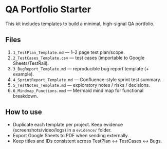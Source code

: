 # QA Portfolio Starter

This kit includes templates to build a minimal, high-signal QA portfolio.

## Files
1. `1_TestPlan_Template.md` — 1–2 page test plan/scope.
2. `2_TestCases_Template.csv` — test cases (importable to Google Sheets/TestRail).
3. `3_BugReport_Template.md` — reproducible bug report template (+ example).
4. `4_SprintReport_Template.md` — Confluence-style sprint test summary.
5. `5_TestNotes_Template.md` — exploratory notes / risks / decisions.
6. `6_Mindmap_Functions.mmd` — Mermaid mind map for functional breakdown.

## How to use
- Duplicate each template per project. Keep evidence (screenshots/video/logs) in a `evidence/` folder.
- Export Google Sheets to PDF when sending externally.
- Keep titles and IDs consistent across TestPlan ↔ TestCases ↔ Bugs.

